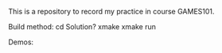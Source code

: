 This is a repository to record my practice in course GAMES101.

Build method:
cd Solution?
xmake
xmake run

Demos:
